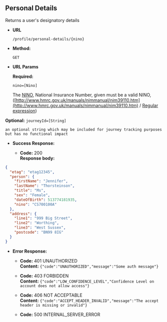 Personal Details
----
  Returns a user's designatory details

* **URL**

  `/profile/personal-details/{nino}`

* **Method:**

  `GET`

*  **URL Params**

   **Required:**

   `nino=[Nino]`

   The [NINO](https://github.com/hmrc/domain/blob/master/src/main/scala/uk/gov/hmrc/domain/Nino.scala#L21), National Insurance Number, given must be a valid NINO, ([http://www.hmrc.gov.uk/manuals/nimmanual/nim39110.htm](http://www.hmrc.gov.uk/manuals/nimmanual/nim39110.htm) / [Regular expression](https://github.com/hmrc/domain/blob/master/src/main/scala/uk/gov/hmrc/domain/Nino.scala#L36))

  **Optional:**
   `journeyId=[String]`

    an optional string which may be included for journey tracking purposes but has no functional impact

* **Success Response:**

  * **Code:** 200 <br />
    **Response body:**

```json
{
  "etag": "etag12345",
  "person": {
    "firstName": "Jennifer",
    "lastName": "Thorsteinson",
    "title": "Ms",
    "sex": "Female",
    "dateOfBirth": 513774181935,
    "nino": "CS700100A"
  },
  "address": {
    "line1": "999 Big Street",
    "line2": "Worthing",
    "line3": "West Sussex",
    "postcode": "BN99 8IG"
  }
}
```

* **Error Response:**

  * **Code:** 401 UNAUTHORIZED <br />
    **Content:** `{"code":"UNAUTHORIZED","message":"Some auth message"}`

  * **Code:** 403 FORBIDDEN <br />
    **Content:** `{"code":"LOW_CONFIDENCE_LEVEL","Confidence Level on account does not allow access"}`

  * **Code:** 406 NOT ACCEPTABLE <br />
    **Content:** `{"code":"ACCEPT_HEADER_INVALID","message":"The accept header is missing or invalid"}`

  * **Code:** 500 INTERNAL_SERVER_ERROR <br />



